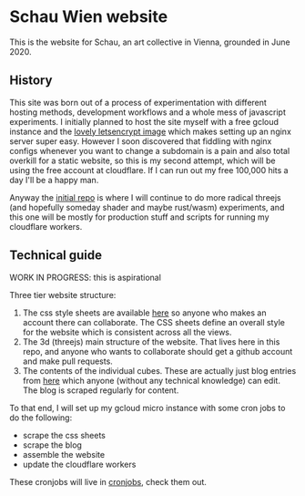# Schau Wien website

This is the website for Schau, an art collective in Vienna, grounded in June 2020.

## History

This site was born out of a process of experimentation with different hosting methods, development workflows and a whole mess of javascript experiments. I initially planned to host the site myself with a free gcloud instance and the [lovely letsencrypt image](https://github.com/linuxserver/docker-letsencrypt/blob/master/README.md) which makes setting up an nginx server super easy. However I soon discovered that fiddling with nginx configs whenever you want to change a subdomain is a pain and also total overkill for a static website, so this is my second attempt, which will be using the free account at cloudflare. If I can run out my free 100,000 hits a day I'll be a happy man.

Anyway the [initial repo](https://github.com/FergusFettes/docker-web-server) is where I will continue to do more radical threejs (and hopefully someday shader and maybe rust/wasm) experiments, and this one will be mostly for production stuff and scripts for running my cloudflare workers.

## Technical guide
WORK IN PROGRESS: this is aspirational

Three tier website structure:
1) The css style sheets are available [here](https://jsfiddle.net/fergusfettes/a3p1450c/) so anyone who makes an account there can collaborate. The CSS sheets define an overall style for the website which is consistent across all the views.
2) The 3d (threejs) main structure of the website. That lives here in this repo, and anyone who wants to collaborate should get a github account and make pull requests.
3) The contents of the individual cubes. These are actually just blog entries from [here](blog.schau-wien.at) which anyone (without any technical knowledge) can edit. The blog is scraped regularly for content.

To that end, I will set up my gcloud micro instance with some cron jobs to do the following:
* scrape the css sheets
* scrape the blog
* assemble the website
* update the cloudflare workers

These cronjobs will live in [cronjobs](./cronjobs), check them out.
